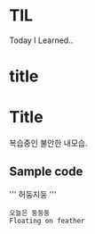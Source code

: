 # TIL
Today I Learned..

<h1>title</h1>

# Title

복습중인 불안한 내모습.

## Sample code

'''
허둥지둥
'''
```
오늘은 둥둥둥
Floating on feather
```
